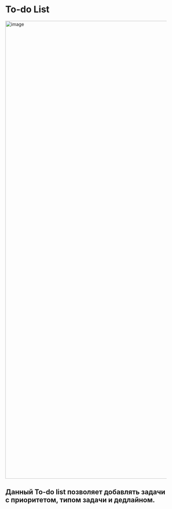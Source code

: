 # To-do List

<img width="1000" height="1432" alt="image" src="https://github.com/user-attachments/assets/d1fb0234-ffb3-4eeb-9b7b-32502ce0b7c9" />

## Данный To-do list позволяет добавлять задачи с приоритетом, типом задачи и дедлайном. 


